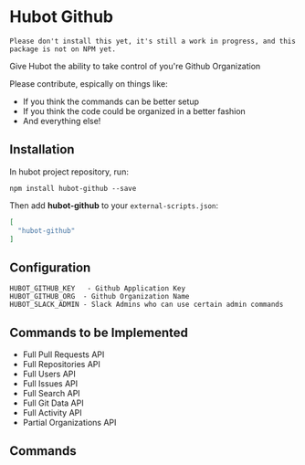 # Hubot Github

`Please don't install this yet, it's still a work in progress, and this package is not on NPM yet.`

Give Hubot the ability to take control of you're Github Organization


Please contribute, espically on things like:

* If you think the commands can be better setup
* If you think the code could be organized in a better fashion
* And everything else!


## Installation

In hubot project repository, run:

`npm install hubot-github --save`

Then add **hubot-github** to your `external-scripts.json`:

```json
[
  "hubot-github"
]
```


## Configuration

```
HUBOT_GITHUB_KEY   - Github Application Key
HUBOT_GITHUB_ORG  - Github Organization Name
HUBOT_SLACK_ADMIN - Slack Admins who can use certain admin commands
```

## Commands to be Implemented

* Full Pull Requests API
* Full Repositories API
* Full Users API
* Full Issues API
* Full Search API
* Full Git Data API
* Full Activity API
* Partial Organizations API


## Commands
